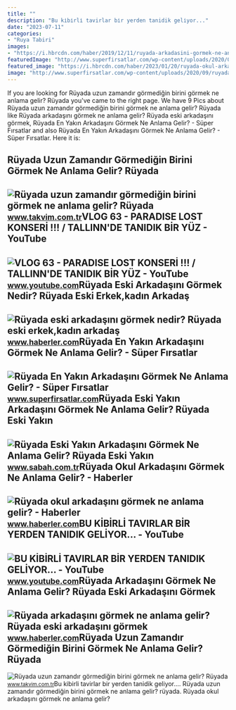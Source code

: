 ```yaml
---
title: ""
description: "Bu ki̇bi̇rli̇ tavirlar bi̇r yerden tanidik geli̇yor..."
date: "2023-07-11"
categories:
- "Ruya Tabiri"
images:
- "https://i.hbrcdn.com/haber/2019/12/11/ruyada-arkadasini-gormek-ne-anlama-gelir-ruyada-12708728_8770_m.jpg"
featuredImage: "http://www.superfirsatlar.com/wp-content/uploads/2020/09/ruyada-en-yakin-arkadasini-gormek-696x392.jpg"
featured_image: "https://i.hbrcdn.com/haber/2023/01/20/ruyada-okul-arkadasini-gormek-ne-anlama-gelir-15572734_5606_amp.jpg"
image: "http://www.superfirsatlar.com/wp-content/uploads/2020/09/ruyada-en-yakin-arkadasini-gormek-696x392.jpg"
---
```


If you are looking for Rüyada uzun zamandır görmediğin birini görmek ne anlama gelir? Rüyada you've came to the right page. We have 9 Pics about Rüyada uzun zamandır görmediğin birini görmek ne anlama gelir? Rüyada like Rüyada arkadaşını görmek ne anlama gelir? Rüyada eski arkadaşını görmek, Rüyada En Yakın Arkadaşını Görmek Ne Anlama Gelir? - Süper Fırsatlar and also Rüyada En Yakın Arkadaşını Görmek Ne Anlama Gelir? - Süper Fırsatlar. Here it is:

Rüyada Uzun Zamandır Görmediğin Birini Görmek Ne Anlama Gelir? Rüyada
---------------------------------------------------------------------

 ![Rüyada uzun zamandır görmediğin birini görmek ne anlama gelir? Rüyada](https://iatkv.tmgrup.com.tr/fac885/0/0/0/0/0/0?u=https:%2f%2fitkv.tmgrup.com.tr%2f2022%2f06%2f27%2fruyada-uzun-zamandir-gormedigin-birini-gormek-ne-anlama-gelir-ruyada-arkadasini-gormek-anlami-ve-yorumu-nedir-1656335859271.jpg&mw=616) <small>www.takvim.com.tr</small>VLOG 63 - PARADISE LOST KONSERİ !!! / TALLINN'DE TANIDIK BİR YÜZ - YouTube
--------------------------------------------------------------------------

 ![VLOG 63 - PARADISE LOST KONSERİ !!! / TALLINN'DE TANIDIK BİR YÜZ - YouTube](https://i.ytimg.com/vi/g5LHPB8PVR8/maxresdefault.jpg) <small>www.youtube.com</small>Rüyada Eski Arkadaşını Görmek Nedir? Rüyada Eski Erkek,kadın Arkadaş
--------------------------------------------------------------------

 ![Rüyada eski arkadaşını görmek nedir? Rüyada eski erkek,kadın arkadaş](https://i.hbrcdn.com/haber/2021/01/20/ruyada-eski-arkadasini-gormek-nedir-ruyada-eski-13878267_2043_m.jpg) <small>www.haberler.com</small>Rüyada En Yakın Arkadaşını Görmek Ne Anlama Gelir? - Süper Fırsatlar
--------------------------------------------------------------------

 ![Rüyada En Yakın Arkadaşını Görmek Ne Anlama Gelir? - Süper Fırsatlar](http://www.superfirsatlar.com/wp-content/uploads/2020/09/ruyada-en-yakin-arkadasini-gormek-696x392.jpg) <small>www.superfirsatlar.com</small>Rüyada Eski Yakın Arkadaşını Görmek Ne Anlama Gelir? Rüyada Eski Yakın
----------------------------------------------------------------------

 ![Rüyada Eski Yakın Arkadaşını Görmek Ne Anlama Gelir? Rüyada Eski Yakın](https://iasbh.tmgrup.com.tr/d3b5c5/752/395/0/0/724/380?u=https://isbh.tmgrup.com.tr/sbh/2022/06/20/ruyada-eski-yakin-arkadasini-gormek-ne-anlama-gelir-ruyada-eski-yakin-arkadasini-gormenin-anlami-1655711781831.jpg) <small>www.sabah.com.tr</small>Rüyada Okul Arkadaşını Görmek Ne Anlama Gelir? - Haberler
---------------------------------------------------------

 ![Rüyada okul arkadaşını görmek ne anlama gelir? - Haberler](https://i.hbrcdn.com/haber/2023/01/20/ruyada-okul-arkadasini-gormek-ne-anlama-gelir-15572734_5606_amp.jpg) <small>www.haberler.com</small>BU KİBİRLİ TAVIRLAR BİR YERDEN TANIDIK GELİYOR... - YouTube
-----------------------------------------------------------

 ![BU KİBİRLİ TAVIRLAR BİR YERDEN TANIDIK GELİYOR... - YouTube](https://i.ytimg.com/vi/lVWntjz7EPs/maxresdefault.jpg) <small>www.youtube.com</small>Rüyada Arkadaşını Görmek Ne Anlama Gelir? Rüyada Eski Arkadaşını Görmek
-----------------------------------------------------------------------

 ![Rüyada arkadaşını görmek ne anlama gelir? Rüyada eski arkadaşını görmek](https://i.hbrcdn.com/haber/2019/12/11/ruyada-arkadasini-gormek-ne-anlama-gelir-ruyada-12708728_8770_m.jpg) <small>www.haberler.com</small>Rüyada Uzun Zamandır Görmediğin Birini Görmek Ne Anlama Gelir? Rüyada
---------------------------------------------------------------------

 ![Rüyada uzun zamandır görmediğin birini görmek ne anlama gelir? Rüyada](https://iatkv.tmgrup.com.tr/fd67eb/0/0/0/0/0/0?u=https:%2f%2fitkv.tmgrup.com.tr%2f2022%2f06%2f27%2fruyada-uzun-zamandir-gormedigin-birini-gormek-ne-anlama-gelir-ruyada-arkadasini-gormek-anlami-ve-yorumu-nedir-1656335833490.jpg&mw=616) <small>www.takvim.com.tr</small>Bu ki̇bi̇rli̇ tavirlar bi̇r yerden tanidik geli̇yor.... Rüyada uzun zamandır görmediğin birini görmek ne anlama gelir? rüyada. Rüyada okul arkadaşını görmek ne anlama gelir?

